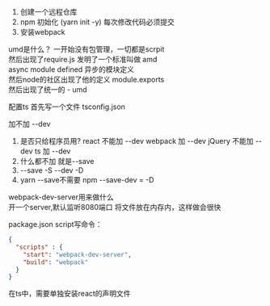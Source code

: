 1. 创建一个远程仓库
2. npm 初始化 (yarn init -y) 每次修改代码必须提交
3. 安装webpack

umd是什么？ 一开始没有包管理，一切都是scrpit  
然后出现了require.js 发明了一个标准叫做 amd  
async module defined 异步的模块定义  
然后node的社区出现了他的定义 module.exports   
然后出现了统一的 - umd

配置ts 首先写一个文件 tsconfig.json

加不加 --dev

1. 是否只给程序员用? react 不能加 --dev webpack 加 --dev jQuery 不能加 --dev ts 加 --dev
2. 什么都不加 就是--save
3. --save -S --dev -D
4. yarn --save不需要 npm --save-dev = -D

webpack-dev-server用来做什么  
开一个server,默认监听8080端口 将文件放在内存内，这样做会很快

package.json script写命令：
```json
{
  "scripts" : {
    "start": "webpack-dev-server",
    "build": "webpack"
  }
}
```  

在ts中，需要单独安装react的声明文件